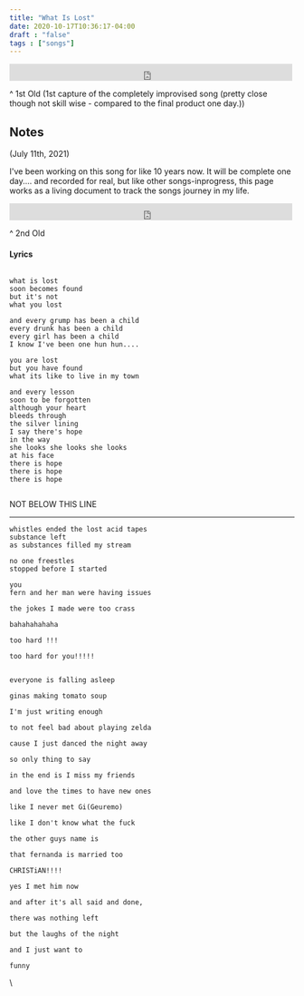 ```yaml
---
title: "What Is Lost"
date: 2020-10-17T10:36:17-04:00
draft : "false"
tags : ["songs"]
---
```



<iframe src="https://archive.org/embed/pbd-singsong/Voice+Memo+-+2016-05-28+08+35+48+-+What+Is+Lost+Soon+Becomes+Found.m4a" width="500" height="30" frameborder="0" webkitallowfullscreen="true" mozallowfullscreen="true" allowfullscreen></iframe>

^ 1st Old (1st capture of the completely improvised song (pretty close though not skill wise - compared to the final product one day.))

<!--more-->




## Notes

(July 11th, 2021)

I've been working on this song for like 10 years now. It will be complete one day.... and recorded for real, but like other songs-inprogress, this page works as a living document to track the songs journey in my life.

<iframe src="https://archive.org/embed/pbd-singsong/What+is+lost+soon+becomes+found.mp3" width="500" height="30" frameborder="0" webkitallowfullscreen="true" mozallowfullscreen="true" allowfullscreen></iframe>

^ 2nd Old

#### Lyrics

```

what is lost
soon becomes found
but it's not
what you lost

and every grump has been a child
every drunk has been a child
every girl has been a child
I know I've been one hun hun....

you are lost
but you have found
what its like to live in my town

and every lesson
soon to be forgotten
although your heart
bleeds through
the silver lining
I say there's hope
in the way
she looks she looks she looks
at his face
there is hope
there is hope
there is hope


```


NOT BELOW THIS LINE

___

```
whistles ended the lost acid tapes
substance left
as substances filled my stream

no one freestles
stopped before I started

you
fern and her man were having issues

the jokes I made were too crass

bahahahahaha

too hard !!!

too hard for you!!!!!


everyone is falling asleep

ginas making tomato soup

I'm just writing enough

to not feel bad about playing zelda

cause I just danced the night away

so only thing to say

in the end is I miss my friends

and love the times to have new ones

like I never met Gi(Geuremo)

like I don't know what the fuck

the other guys name is

that fernanda is married too

CHRISTiAN!!!!

yes I met him now

and after it's all said and done,

there was nothing left

but the laughs of the night

and I just want to

funny

```

\\

<!--
♩     Musical quarter note     &#9833;
♪     Musical eighth note      &#9834;
♫     Musical single bar note  &#9835;
♬     Musical double bar note  &#9836;
𝄪     Double sharp note                  &#119082;
𝄆     Musical Symbol Left Repeat Sign    &#x1D106;
𝄇     Musical Symbol Right Repeat Sign   &#x1D107;
𝄈     Musical Symbol Repeat Dots         &#x1D108;
𝄐     Musical Symbol Fermata             &#x1D110;
𝄑     Musical Symbol Fermata Below       &#x1D111;
𝄒     Musical Symbol Breath Mark         &#x1D112;
𝆒     Musical Symbol Crescendo           &#x1D192;
𝆓     Musical Symbol Decrescendo         &#x1D193;
𝄫     Double flat note                   &#119083;
𝄞     G clef     &#119070;
𝄢     F clef     &#119074;
𝄡     C clef     &#119073; -->
